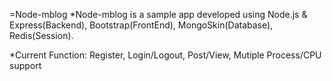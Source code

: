 =Node-mblog
*Node-mblog is a sample app developed using Node.js & Express(Backend), Bootstrap(FrontEnd), MongoSkin(Database), Redis(Session).

*Current Function:  Register, Login/Logout, Post/View, Mutiple Process/CPU support